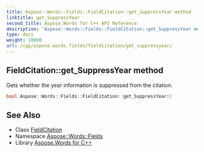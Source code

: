 ```yaml
---
title: Aspose::Words::Fields::FieldCitation::get_SuppressYear method
linktitle: get_SuppressYear
second_title: Aspose.Words for C++ API Reference
description: 'Aspose::Words::Fields::FieldCitation::get_SuppressYear method. Gets whether the year information is suppressed from the citation in C++.'
type: docs
weight: 10000
url: /cpp/aspose.words.fields/fieldcitation/get_suppressyear/
---
```

## FieldCitation::get_SuppressYear method


Gets whether the year information is suppressed from the citation.

```cpp
bool Aspose::Words::Fields::FieldCitation::get_SuppressYear()
```

## See Also

* Class [FieldCitation](../)
* Namespace [Aspose::Words::Fields](../../)
* Library [Aspose.Words for C++](../../../)
